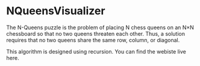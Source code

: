 # NQueensVisualizer
The N-Queens puzzle is the problem of placing N chess queens on an N×N chessboard so that no two queens threaten each other. Thus, a solution requires that no two queens share the same row, column, or diagonal.

This algorithm is designed using recursion.
You can find the webiste live <a herf = "https://sukhmannn.github.io/NQueensVisualizer/">here.</a>
